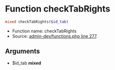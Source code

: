 Function checkTabRights
===========================





```php
mixed checkTabRights($id_tab)
```

* Function name: checkTabRights
* Source: [admin-dev/functions.php line 277](https://github.com/PrestaShop/PrestaShop/blob/1.5.0.17/admin-dev/functions.php#L277).

Arguments
---------

* $id_tab **mixed**

